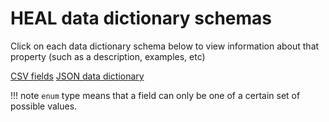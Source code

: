 # HEAL data dictionary schemas

Click on each data dictionary schema below to view information about that property (such as a description, examples, etc)

[CSV fields](csv-fields.md)
[JSON data dictionary](json-data-dictionary.md)

!!! note
    `enum` type means that a field can only be one of a certain set of possible values.